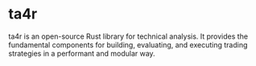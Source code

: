 # ta4r
ta4r is an open-source Rust library for technical analysis. It provides the fundamental components for building, evaluating, and executing trading strategies in a performant and modular way.
